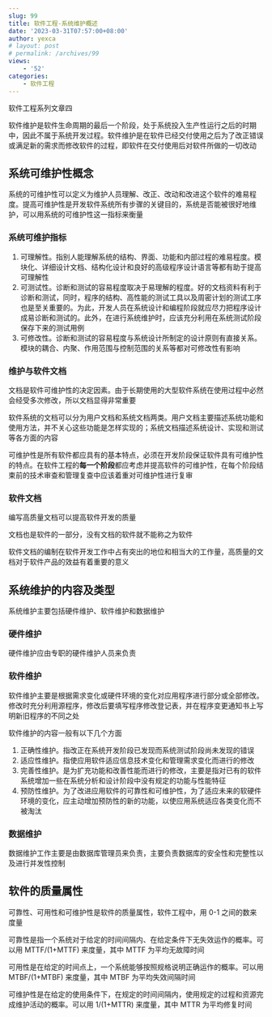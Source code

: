 ```yaml
---
slug: 99
title: 软件工程-系统维护概述
date: '2023-03-31T07:57:00+08:00'
author: yexca
# layout: post
# permalink: /archives/99
views:
    - '52'
categories:
    - 软件工程
---
```


软件工程系列文章四

软件维护是软件生命周期的最后一个阶段，处于系统投入生产性运行之后的时期中，因此不属于系统开发过程。软件维护是在软件已经交付使用之后为了改正错误或满足新的需求而修改软件的过程，即软件在交付使用后对软件所做的一切改动

## 系统可维护性概念

系统的可维护性可以定义为维护人员理解、改正、改动和改进这个软件的难易程度。提高可维护性是开发软件系统所有步骤的关键目的，系统是否能被很好地维护，可以用系统的可维护性这一指标来衡量

### 系统可维护指标

1. 可理解性。指别人能理解系统的结构、界面、功能和内部过程的难易程度。模块化、详细设计文档、结构化设计和良好的高级程序设计语言等都有助于提高可理解性
2. 可测试性。诊断和测试的容易程度取决于易理解的程度。好的文档资料有利于诊断和测试，同时，程序的结构、高性能的测试工具以及周密计划的测试工序也是至关重要的。为此，开发人员在系统设计和编程阶段就应尽力把程序设计成易诊断和测试的。此外，在进行系统维护时，应该充分利用在系统测试阶段保存下来的测试用例
3. 可修改性。诊断和测试的容易程度与系统设计所制定的设计原则有直接关系。模块的耦合、内聚、作用范围与控制范围的关系等都对可修改性有影响

### 维护与软件文档

文档是软件可维护性的决定因素。由于长期使用的大型软件系统在使用过程中必然会经受多次修改，所以文档显得非常重要

软件系统的文档可以分为用户文档和系统文档两类。用户文档主要描述系统功能和使用方法，并不关心这些功能是怎样实现的；系统文档描述系统设计、实现和测试等各方面的内容

可维护性是所有软件都应具有的基本特点，必须在开发阶段保证软件具有可维护性的特点。在软件工程的**每一个阶段**都应考虑并提高软件的可维护性，在每个阶段结束前的技术审查和管理复查中应该着重对可维护性进行复审

### 软件文档

编写高质量文档可以提高软件开发的质量

文档也是软件的一部分，没有文档的软件就不能称之为软件

软件文档的编制在软件开发工作中占有突出的地位和相当大的工作量，高质量的文档对于软件产品的效益有着重要的意义

## 系统维护的内容及类型

系统维护主要包括硬件维护、软件维护和数据维护

### 硬件维护

硬件维护应由专职的硬件维护人员来负责

### 软件维护

软件维护主要是根据需求变化或硬件环境的变化对应用程序进行部分或全部修改。修改时充分利用源程序，修改后要填写程序修改登记表，并在程序变更通知书上写明新旧程序的不同之处

软件维护的内容一般有以下几个方面

1. 正确性维护。指改正在系统开发阶段已发现而系统测试阶段尚未发现的错误
2. 适应性维护。指使应用软件适应信息技术变化和管理需求变化而进行的修改
3. 完善性维护。是为扩充功能和改善性能而进行的修改，主要是指对已有的软件系统增加一些在系统分析和设计阶段中没有规定的功能与性能特征
4. 预防性维护。为了改进应用软件的可靠性和可维护性，为了适应未来的软硬件环境的变化，应主动增加预防性的新的功能，以使应用系统适应各类变化而不被淘汰

### 数据维护

数据维护工作主要是由数据库管理员来负责，主要负责数据库的安全性和完整性以及进行并发性控制

## 软件的质量属性

可靠性、可用性和可维护性是软件的质量属性，软件工程中，用 0-1 之间的数来度量

可靠性是指一个系统对于给定的时间间隔内、在给定条件下无失效运作的概率。可以用 MTTF/(1+MTTF) 来度量，其中 MTTF 为平均无故障时间

可用性是在给定的时间点上，一个系统能够按照规格说明正确运作的概率。可以用 MTBF/(1+MTBF) 来度量，其中 MTBF 为平均失效间隔时间

可维护性是在给定的使用条件下，在规定的时间间隔内，使用规定的过程和资源完成维护活动的概率。可以用 1/(1+MTTR) 来度量，其中 MTTR 为平均修复时间


